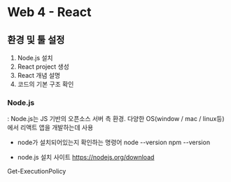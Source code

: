 # Web 4 - React

## 환경 및 툴 설정

1. Node.js 설치
2. React project 생성
3. React 개념 설명
4. 코드의 기본 구조 확인

### Node.js
: Node.js는 JS 기반의 오픈소스 서버 측 환경. 다양한 OS(window / mac / linux등) 에서 리액트 앱을 개발하는데 사용

- node가 설치되어있는지 확인하는 명령어
node --version
npm --version

- node.js 설치 사이트
https://nodejs.org/download

Get-ExecutionPolicy